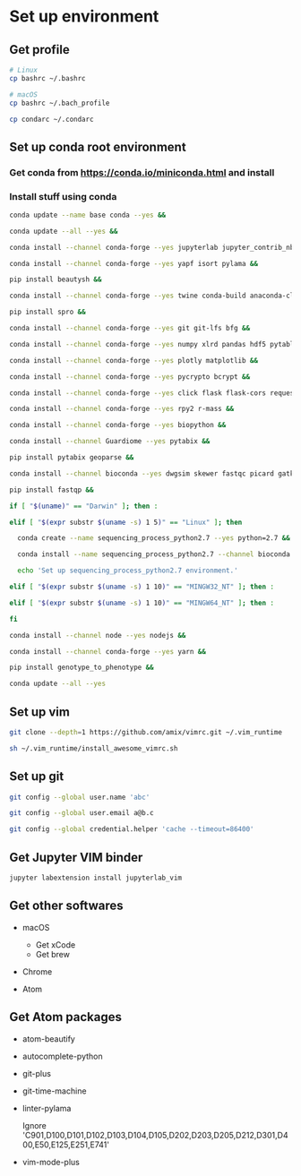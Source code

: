 # Set up environment

## Get profile

```sh
# Linux
cp bashrc ~/.bashrc

# macOS
cp bashrc ~/.bach_profile

cp condarc ~/.condarc
```

## Set up conda root environment

### Get conda from <https://conda.io/miniconda.html> and install

### Install stuff using conda

```sh
conda update --name base conda --yes &&

conda update --all --yes &&

conda install --channel conda-forge --yes jupyterlab jupyter_contrib_nbextensions nb_conda &&

conda install --channel conda-forge --yes yapf isort pylama &&

pip install beautysh &&

conda install --channel conda-forge --yes twine conda-build anaconda-client pyinstaller &&

pip install spro &&

conda install --channel conda-forge --yes git git-lfs bfg &&

conda install --channel conda-forge --yes numpy xlrd pandas hdf5 pytables scikit-learn scipy statsmodels &&

conda install --channel conda-forge --yes plotly matplotlib &&

conda install --channel conda-forge --yes pycrypto bcrypt &&

conda install --channel conda-forge --yes click flask flask-cors requests &&

conda install --channel conda-forge --yes rpy2 r-mass &&

conda install --channel conda-forge --yes biopython &&

conda install --channel Guardiome --yes pytabix &&

pip install pytabix geoparse &&

conda install --channel bioconda --yes dwgsim skewer fastqc picard gatk4 seqtk htslib samtools bwa hisat2 kallisto freebayes bcftools snpeff &&

pip install fastqp &&

if [ "$(uname)" == "Darwin" ]; then :

elif [ "$(expr substr $(uname -s) 1 5)" == "Linux" ]; then

  conda create --name sequencing_process_python2.7 --yes python=2.7 &&

  conda install --name sequencing_process_python2.7 --channel bioconda --yes strelka manta &&  # canvas

  echo 'Set up sequencing_process_python2.7 environment.'

elif [ "$(expr substr $(uname -s) 1 10)" == "MINGW32_NT" ]; then :

elif [ "$(expr substr $(uname -s) 1 10)" == "MINGW64_NT" ]; then :

fi

conda install --channel node --yes nodejs &&

conda install --channel conda-forge --yes yarn &&

pip install genotype_to_phenotype &&

conda update --all --yes
```

## Set up vim

```sh
git clone --depth=1 https://github.com/amix/vimrc.git ~/.vim_runtime

sh ~/.vim_runtime/install_awesome_vimrc.sh
```

## Set up git

```sh
git config --global user.name 'abc'

git config --global user.email a@b.c

git config --global credential.helper 'cache --timeout=86400'
```

## Get Jupyter VIM binder

```sh
jupyter labextension install jupyterlab_vim
```

## Get other softwares

-   macOS

    -   Get xCode
    -   Get brew

-   Chrome

-   Atom

## Get Atom packages

-   atom-beautify
-   autocomplete-python
-   git-plus
-   git-time-machine
-   linter-pylama

    Ignore 'C901,D100,D101,D102,D103,D104,D105,D202,D203,D205,D212,D301,D400,E50,E125,E251,E741'

-   vim-mode-plus

